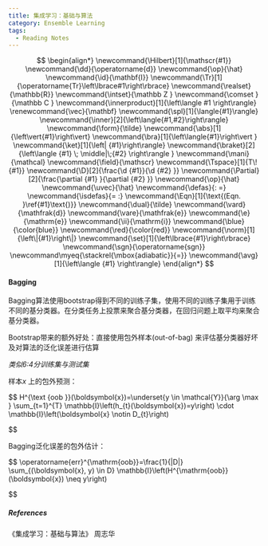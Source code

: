 ```yaml
---
title: 集成学习：基础与算法
category: Ensemble Learning
tags:
  - Reading Notes
---
```


$$
\begin{align*}
\newcommand{\Hilbert}[1]{\mathscr{#1}}
\newcommand{\dd}{\operatorname{d}}
\newcommand{\op}{\hat}
\newcommand{\id}{\mathbf{I}}
\newcommand{\Tr}[1]{\operatorname{Tr}\left\lbrace#1\right\rbrace}
\newcommand{\realset}{\mathbb{R}}
\newcommand{\intset}{\mathbb Z }
\newcommand{\comset }{\mathbb C }
\newcommand{\innerproduct}[1]{\left\langle #1 \right\rangle}
\renewcommand{\vec}{\mathbf}
\newcommand{\spl}[1]{\langle{#1}\rangle}
\newcommand{\inner}[2]{\left\langle{#1,#2}\right\rangle}
\newcommand{\form}{\tilde}
\newcommand{\abs}[1]{\left\vert{#1}\right\vert}
\newcommand{\bra}[1]{\left\langle{#1}\right\vert }
\newcommand{\ket}[1]{\left| {#1}\right\rangle}
\newcommand{\braket}[2]{\left\langle {#1} \; \middle|\;{#2} \right\rangle }
\newcommand{\mani}{\mathcal}
\newcommand{\field}{\mathscr}
\newcommand{\Tspace}[1]{T\! {#1}}
\newcommand{\D}[2]{\frac{\d {#1}}{\d {#2} }}
\newcommand{\Partial}[2]{\frac{\partial {#1} }{\partial {#2} }}
\newcommand{\op}{\hat}
\newcommand{\uvec}{\hat}
\newcommand{\defas}{: =}
\newcommand{\isdefas}{= :}
\newcommand{\Eqn}[1]{\text{(Eqn. }\ref{#1}\text{)}}
\newcommand{\dual}{\tilde}
\newcommand{\vard}{\mathfrak{d}}
\newcommand{\vare}{\mathfrak{e}}
\newcommand{\e}{\mathrm{e}}
\newcommand{\ii}{\mathrm{i}}
\newcommand{\blue}{\color{blue}}
\newcommand{\red}{\color{red}}
\newcommand{\norm}[1]{\left\|{#1}\right\|}
\newcommand{\set}[1]{\left\lbrace{#1}\right\rbrace}
\newcommand{\sgn}{\operatorname{sgn}}
\newcommand\myeq{\stackrel{\mbox{adiabatic}}{=}}
\newcommand{\avg}[1]{\left\langle {#1} \right\rangle}
\end{align*}
$$

#### Bagging

Bagging算法使用bootstrap得到不同的训练子集，使用不同的训练子集用于训练不同的基分类器。在分类任务上投票来聚合基分类器，在回归问题上取平均来聚合基分类器。  

Bootstrap带来的额外好处：直接使用包外样本(out-of-bag) 来评估基分类器好坏及对算法的泛化误差进行估算

*类似6:4分训练集与测试集*

样本$x$ 上的包外预测：


$$
H^{\text {oob }}(\boldsymbol{x})=\underset{y \in \mathcal{Y}}{\arg \max } \sum_{t=1}^{T} \mathbb{I}\left(h_{t}(\boldsymbol{x})=y\right) \cdot \mathbb{I}\left(\boldsymbol{x} \notin D_{t}\right)
$$


Bagging泛化误差的包外估计：


$$
\operatorname{err}^{\mathrm{oob}}=\frac{1}{|D|} \sum_{(\boldsymbol{x}, y) \in D} \mathbb{I}\left(H^{\mathrm{oob}}(\boldsymbol{x}) \neq y\right)
$$


##### References

《集成学习：基础与算法》 周志华


